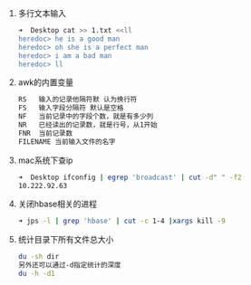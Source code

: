 1. 多行文本输入

   ```sh
   ➜  Desktop cat >> 1.txt <<ll
   heredoc> he is a good man
   heredoc> oh she is a perfect man
   heredoc> i am a bad man
   heredoc> ll
   ```

2. awk的内置变量

   ```sh
   RS	输入的记录他隔符默 认为换行符
   FS	输入字段分隔符 默认是空格
   NF	当前记录中的字段个数，就是有多少列
   NR	已经读出的记录数，就是行号，从1开始
   FNR	当前记录数
   FILENAME	当前输入文件的名字
   ```

3. mac系统下查ip

   ```sh
   ➜  Desktop ifconfig | egrep 'broadcast' | cut -d" " -f2
   10.222.92.63
   ```

4. 关闭hbase相关的进程

   ```sh
   ➜ jps -l | grep 'hbase' | cut -c 1-4 |xargs kill -9
   ```

5. 统计目录下所有文件总大小

   ```sh
   du -sh dir
   另外还可以通过-d指定统计的深度
   du -h -d1
   ```

   